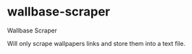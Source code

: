 wallbase-scraper
================

Wallbase Scraper


Will only scrape wallpapers links and store them into a text file.
